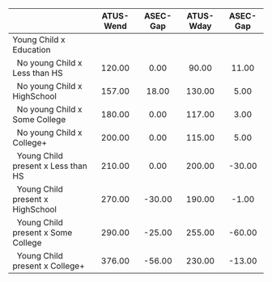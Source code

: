 
|                      |    ATUS-Wend |     ASEC-Gap |    ATUS-Wday |     ASEC-Gap |
| -------------------- | :----------: | :----------: | :----------: | :----------: |
| Young Child x Education |              |              |              |              |
| &nbsp;&nbsp;No young Child x Less than HS |       120.00 |         0.00 |        90.00 |        11.00 |
| &nbsp;&nbsp;No young Child x HighSchool |       157.00 |        18.00 |       130.00 |         5.00 |
| &nbsp;&nbsp;No young Child x Some College |       180.00 |         0.00 |       117.00 |         3.00 |
| &nbsp;&nbsp;No young Child x College+ |       200.00 |         0.00 |       115.00 |         5.00 |
| &nbsp;&nbsp;Young Child present x Less than HS |       210.00 |         0.00 |       200.00 |       -30.00 |
| &nbsp;&nbsp;Young Child present x HighSchool |       270.00 |       -30.00 |       190.00 |        -1.00 |
| &nbsp;&nbsp;Young Child present x Some College |       290.00 |       -25.00 |       255.00 |       -60.00 |
| &nbsp;&nbsp;Young Child present x College+ |       376.00 |       -56.00 |       230.00 |       -13.00 |

